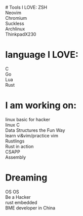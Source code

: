  # Tools I LOVE:
ZSH</br>
Neovim</br>
Chromium</br>
Suckless</br>
Archlinux</br>
ThinkpadX230</br>

# language I LOVE:
C</br>
Go</br>
Lua</br>
Rust</br>

# I am working on:
linux basic for hacker</br>
linux C</br>
Data Structures the Fun Way</br>
learn vi&vim/practice vim </br>
Rustlings</br>
Rust in action</br>
CSAPP</br>
Assembly</br>

# Dreaming
OS OS</br>
Be a Hacker</br>
rust embedded</br>
BME developer in China</br>
